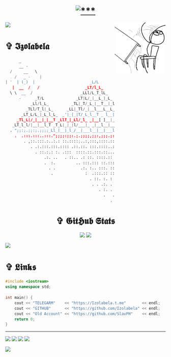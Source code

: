 <h1 align="center">
<a href="#"><img src="https://readme-typing-svg.demolab.com?font=Fira+Code&duration=10&pause=100&color=FFFFFF&width=435&lines=+%E2%98%A6+01010010100101010101011010101010+%E2%98%A6;%E2%98%A6+11010101010101001010101010010101+%E2%98%A6;+%E2%98%A6+01010101001010101100101010101010+%E2%98%A6;%E2%98%A6+01010101010101010101110101010101+%E2%98%A6;%E2%98%A6_01010010010011101011010010010011+%E2%98%A6" alt="***" /></a>
</h1> 

<a href="#"><img align="right" src="https://github.com/Izolabela/Izolabela/blob/main/files/meme1.png" width="160 " height="160" /></a>

<img src="https://github-profile-trophy.vercel.app/?username=Izolabela&column=6&theme=radical&no-bg=true&no-frame=true" />


<h1 align="left"> ✞ 𝕴𝖟𝖔𝖑𝖆𝖇𝖊𝖑𝖆 </h1>

```python
      _                                                      
      __ -                                                   ▪  ·▄▄▄▄•      ▄▄▌   ▄▄▄· ▄▄▄▄· ▄▄▄ .▄▄▌   ▄▄▄· 
  /     __   \                                               ██ ▪▀·.█▌▪     ██•  ▐█ ▀█ ▐█ ▀█▪▀▄.▀·██•  ▐█ ▀█ 
    /   _ -    |                                             ▐█·▄█▀▀▀• ▄█▀▄ ██▪  ▄█▀▀█ ▐█▀▀█▄▐▀▀▪▄██▪  ▄█▀▀█ 
| '  | (_)  |                        _L/L                   ▐▐█▌█▌▪▄█▀▐█▌.▐▌▐█▌▐▌▐█ ▪▐▌██▄▪▐█▐█▄▄▌▐█▌▐▌▐█ ▪▐▌   
   |  __  /   /                    _LT/l_L_                  ▀▀▀·▀▀▀ • ▀█▄▀▪.▀▀▀  ▀  ▀ ·▀▀▀▀  ▀▀▀ .▀▀▀  ▀  ▀ 
  \ \  __  /                     _LLl/L_T_lL_                :: #!/usr/bin/env python3
      -      _T/L              _LT|L/_|__L_|_L_              :: import random, sys, os, time
           _Ll/l_L_          _TL|_T/_L_|__T__|_l_            :: key = "1a2richsq3z4tgbjup56kvwodfnx78ml9ye0" 
         _TLl/T_l|_L_      _LL|_Tl/_|__l___L__L_|L_          :: temp = "".join(random.choices(key, k=10)
       _LT_L/L_|_L_l_L_  _'|_|_|T/_L_l__T _ l__|__|L_        :: while True:
     _Tl_L|/_|__|_|__T _LlT_|_Ll/_l_ _|__[ ]__|__|_l_L_      ::     sys.stdout.write("\r%s" %(temp)))
   _LT_l_l/|__|__l_T _T_L|_|_|l/___|_ _|__l__|__|__|_T_l_    ::     sys.stdout.flush()
  . ";;:;.;;:;.;;;;_Ll_|__|_l_/__|___l__|__|___l__L_|_l_LL_  ::     time.sleep(0.3)    
    .  .:::.:::..:::.";;;;:;;:.;.;;;;,;;:,;;;.;:,;;,;::;:".' 
        . ,::.:::.:..:.: ::.::::;..:,:::,::::.::::.:;:.:..   
           . .:.:::.:::.:::: .::.::. :::.::::..::..:.::. . . 
             . ::.:.: :. .:::  ::::.::.:::.::...:. .:::. .   
                 .:. ..   . ::.. .: ::. ::::.:: ::::::.   .  
                 .  :.         .. :::.::: ::.::::. ::. .     
                   . .           .:. :.. :::. ::..: :.       
                    .              :  .:::.:: ::..:  .      
                                     . ::. :. : : ..         
                                      . . .:. . : .        
                                         . :. .          
                                           .   .          
                                              .
``` 

<h1 align="center"> ✞ 𝕲𝖎𝖙𝕳𝖚𝖇 𝕾𝖙𝖆𝖙𝖘 </h3>

<p align="center">
    <img src="https://streak-stats.demolab.com?user=Izolabela&theme=github-dark-blue&hide_border=true&background=DD272700" />
    <img src="https://github-readme-stats.vercel.app/api?username=Izolabela&show_icons=true&theme=transparent&hide_border=true" />
</p>



<p align="left">
<img src="https://github-readme-stats.vercel.app/api/top-langs/?username=Izolabela&hide_border=true&theme=transparent&layout=flat&langs_count=10" />
<br>


<h1> ✞ 𝕷𝖎𝖓𝖐𝖘 </h1>

```c++
#include <iostream>
using namespace std;

int main() {
    cout << "TELEGARM"    << "https://Izolabela.t.me"       << endl;
    cout << "GITHUB"      << "https://github.com/Izolabela" << endl;
    cout << "Old Account" << "https://github.com/SlavPH"    << endl;
    return 0;
}
```

---
[![](https://img.shields.io/github/followers/Izolabela?logoColor=black&style=social)](#)
[![](https://img.shields.io/github/stars/Izolabela?logo=TrustPilot&logoColor=red&style=social)](#)
[![](https://img.shields.io/badge/Telegram-Izolabela-blue?logo=telegram&style=social&logoColor=blue)](https://izolabela.t.me)
[![](https://img.shields.io/badge/Website-izolabela.github.io-blue?style=social&logo=Aiqfome)](https://izolabela.github.io)

<img  src="https://raw.githubusercontent.com/Trilokia/Trilokia/379277808c61ef204768a61bbc5d25bc7798ccf1/bottom_header.svg" />
